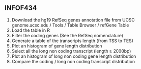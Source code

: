 ## INFOF434 

1. Download the hg19 RefSeq genes annotation file from UCSC genome.ucsc.edu / Tools / Table Browser / refGene Table
2. Load the table in R
3. Filter the coding genes (See the RefSeq nomenclature)
4. Generate a table of the transcripts length (from TSS to TES)
5. Plot an histogram of gene length distribution
6. Select all the long non coding transcript (length ≥ 2000bp)
7. Plot an histogram of long non coding gene length distribution
8. Compare the coding / long non coding transcript distribution


